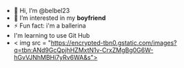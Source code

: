- 👋 Hi, I’m @belbel23
- 💞️ I’m interested in my **boyfriend**
- ⚡ Fun fact: i'm a ballerina
- I'm learning to use Git Hub
- 
   < img src = "https://encrypted-tbn0.gstatic.com/images?q=tbn:ANd9GcQpjhHZMxtN1v-CrxZMgBg0G6W-hGvVJNhMBHi7yRv6WA&s">
